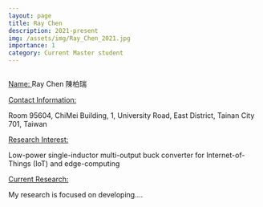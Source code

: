 ```yaml
---
layout: page
title: Ray Chen
description: 2021-present
img: /assets/img/Ray_Chen_2021.jpg
importance: 1
category: Current Master student
---
```


<div class="row">
    <div class="col-sm-4 mt-3 mt-md-0">
        <img class="img-fluid rounded z-depth-1" src="{{ '/assets/img/Ray_Chen_2021.jpg' | relative_url }}" alt="" title="example image"/>
    </div>
</div>

<a href="#"> Name: </a> 
Ray Chen 陳柏瑞

<a href="#"> Contact Information: </a>

<p>Room 95604, ChiMei Building, 1, University Road, East District, Tainan City 701, Taiwan</p>

<a href="#"> Research Interest: </a>

Low-power single-inductor multi-output buck converter for Internet-of-Things (IoT) and edge-computing

<a href="#"> Current Research: </a>

My research is focused on developing.... 